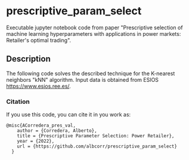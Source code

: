 # prescriptive_param_select

Executable jupyter notebook code from paper "Prescriptive selection of machine learning hyperparameters with applications in power markets: Retailer's optimal trading".

## Description

The following code solves the described technique for the  K-nearest neighbors "kNN" algorithm. Input data is obtained from ESIOS https://www.esios.ree.es/.

### Citation

If you use this code, you can cite it in you work as:

```
@misc{ACorredera_pres_val,
    author = {Corredera, Alberto},
    title = {Prescriptive Parameter Selection: Power Retailer},
    year = {2022},
    url = {https://github.com/albcorr/prescriptive_param_select}
  }
```
